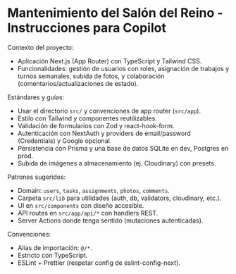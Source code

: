 <!-- Use this file to provide workspace-specific custom instructions to Copilot. For more details, visit https://code.visualstudio.com/docs/copilot/copilot-customization#_use-a-githubcopilotinstructionsmd-file -->

# Mantenimiento del Salón del Reino - Instrucciones para Copilot

Contexto del proyecto:
- Aplicación Next.js (App Router) con TypeScript y Tailwind CSS.
- Funcionalidades: gestión de usuarios con roles, asignación de trabajos y turnos semanales, subida de fotos, y colaboración (comentarios/actualizaciones de estado).

Estándares y guías:
- Usar el directorio `src/` y convenciones de app router (`src/app`).
- Estilo con Tailwind y componentes reutilizables.
- Validación de formularios con Zod y react-hook-form.
- Autenticación con NextAuth y providers de email/password (Credentials) y Google opcional.
- Persistencia con Prisma y una base de datos SQLite en dev, Postgres en prod.
- Subida de imágenes a almacenamiento (ej. Cloudinary) con presets.

Patrones sugeridos:
- Domain: `users`, `tasks`, `assignments`, `photos`, `comments`.
- Carpeta `src/lib` para utilidades (auth, db, validators, cloudinary, etc.).
- UI en `src/components` con diseño accesible.
- API routes en `src/app/api/*` con handlers REST.
- Server Actions donde tenga sentido (mutaciones autenticadas).

Convenciones:
- Alias de importación: `@/*`.
- Estricto con TypeScript.
- ESLint + Prettier (respetar config de eslint-config-next).

